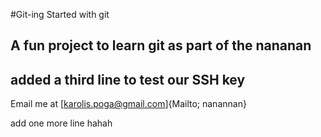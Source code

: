 #Git-ing Started with git

## A fun project to learn git as part of the nananan

added a third line to test our SSH key
--

Email me at [karolis.poga@gmail.com]{Mailto; nanannan}

add one more line hahah
